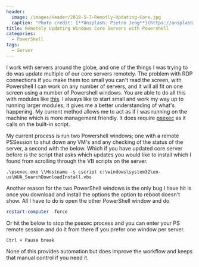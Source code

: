 ```yaml
---
header:   
  image: /images/Header/2018-5-7-Remotly-Updating-Core.jpg
  caption: "Photo credit: [**Unsplash: Pietro Jeng**](https://unsplash.com/photos/n6B49lTx7NM?utm_source=unsplash&utm_medium=referral&utm_content=creditCopyText")
title: Remotely Updating Windows Core Servers with Powershell
categories:
  - PowerShell
tags:
  - Server
---
```


I work with servers around the globe, and one of the things I was trying to do was update multiple of our core servers remotely. The problem with RDP connections if you make them too small you can't read the screen, with Powershell I can work on any number of servers, and it will all fit on one screen using a number of Powershell windows. You are able to do all this with modules like [this](https://gallery.technet.microsoft.com/scriptcenter/2d191bcd-3308-4edd-9de2-88dff796b0bc). I always like to start small and work my way up to running larger modules; it gives me a better understanding of what's happening. My current method allows me to act as if I was running on the machine which is more management friendly. It does require [psexec](https://docs.microsoft.com/en-us/sysinternals/downloads/psexec) as it calls on the built-in script.  
  
My current process is run two Powershell windows; one with a remote PSSession to shut down any VM's and any checking of the status of the server, a second with the below. Which if you have updated core server before is the script that asks which updates you would like to install which I found from scrolling through the VB scripts on the server.

```batch
.\psexec.exe \\Hostname -s cscript c:\windows\system32\en-us\WUA_SearchDownloadInstall.vbs  
```

Another reason for the two PowerShell windows is the only bug I have hit is once you download and install the options the option to reboot doesn't show. All I have to do is open the other PowerShell window and do  
  
```powershell
restart-computer -force
```

Or hit the below to stop the psexec process and you can enter your PS remote session and do it from there if you prefer one window per server.  
  
```batch
Ctrl + Pause break
```

None of this provides automation but does improve the workflow and keeps that manual control if you need it.  
  